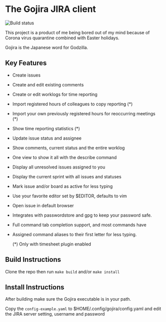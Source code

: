 # The Gojira JIRA client

![Build status](https://github.com/mhersson/gojira/actions/workflows/build.yml/badge.svg)

This project is a product of me being bored out of my mind because of Corona
virus quarantine combined with Easter holidays.

Gojira is the Japanese word for Godzilla.

## Key Features

- Create issues
- Create and edit existing comments
- Create or edit worklogs for time reporting
- Import registered hours of colleagues to copy reporting (*)
- Import your own previously registered hours for reoccurring meetings (*)
- Show time reporting statistics (*)
- Update issue status and assignee
- Show comments, current status and the entire worklog
- One view to show it all with the describe command
- Display all unresolved issues assigned to you
- Display the current sprint with all issues and statuses
- Mark issue and/or board as active for less typing
- Use your favorite editor set by $EDITOR, defaults to vim
- Open issue in default browser
- Integrates with passwordstore and gpg to keep your password safe.
- Full command tab completion support, and most commands have
- Assigned command aliases to their first letter for less typing.
  
  (*) Only with timesheet plugin enabled

## Build Instructions

Clone the repo then run `make build` and/or `make install`

## Install Instructions

After building make sure the Gojira executable is in your path.

Copy the `config-example.yaml` to $HOME/.config/gojira/config.yaml
and edit the JIRA server setting, username and password
